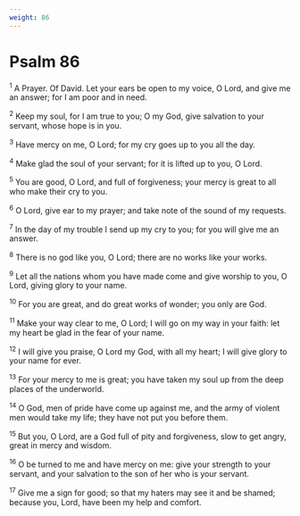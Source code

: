 ```yaml
---
weight: 86
---
```


# Psalm 86

<sup>1</sup> A Prayer. Of David. Let your ears be open to my voice, O Lord, and give me an answer; for I am poor and in need. 

<sup>2</sup> Keep my soul, for I am true to you; O my God, give salvation to your servant, whose hope is in you. 

<sup>3</sup> Have mercy on me, O Lord; for my cry goes up to you all the day. 

<sup>4</sup> Make glad the soul of your servant; for it is lifted up to you, O Lord. 

<sup>5</sup> You are good, O Lord, and full of forgiveness; your mercy is great to all who make their cry to you. 

<sup>6</sup> O Lord, give ear to my prayer; and take note of the sound of my requests. 

<sup>7</sup> In the day of my trouble I send up my cry to you; for you will give me an answer. 

<sup>8</sup> There is no god like you, O Lord; there are no works like your works. 

<sup>9</sup> Let all the nations whom you have made come and give worship to you, O Lord, giving glory to your name. 

<sup>10</sup> For you are great, and do great works of wonder; you only are God. 

<sup>11</sup> Make your way clear to me, O Lord; I will go on my way in your faith: let my heart be glad in the fear of your name. 

<sup>12</sup> I will give you praise, O Lord my God, with all my heart; I will give glory to your name for ever. 

<sup>13</sup> For your mercy to me is great; you have taken my soul up from the deep places of the underworld. 

<sup>14</sup> O God, men of pride have come up against me, and the army of violent men would take my life; they have not put you before them. 

<sup>15</sup> But you, O Lord, are a God full of pity and forgiveness, slow to get angry, great in mercy and wisdom. 

<sup>16</sup> O be turned to me and have mercy on me: give your strength to your servant, and your salvation to the son of her who is your servant. 

<sup>17</sup> Give me a sign for good; so that my haters may see it and be shamed; because you, Lord, have been my help and comfort. 


